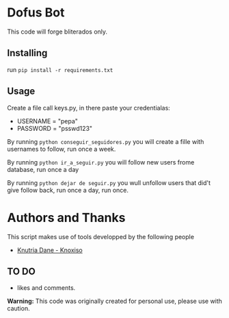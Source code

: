 # Dofus Bot

This code will forge bliterados only.

## Installing

run `pip install -r requirements.txt`

## Usage

Create a file call keys.py, in there paste your credentialas:
- USERNAME = "pepa"
- PASSWORD = "psswd123"

By running `python conseguir_seguidores.py` you will create a fille with usernames to follow, run once a week.

By running `python ir_a_seguir.py` you will follow new users frome database, run once a day

By running `python dejar de seguir.py` you wull unfollow users that did't give follow back, run once a day, run once.

# Authors and Thanks
This script makes use of tools developped by the following people
- [Knutria Dane - Knoxiso](https://github.com/knoxisus)

## TO DO
- likes and comments.

**Warning:** This code was originally created for personal use, please use with caution.